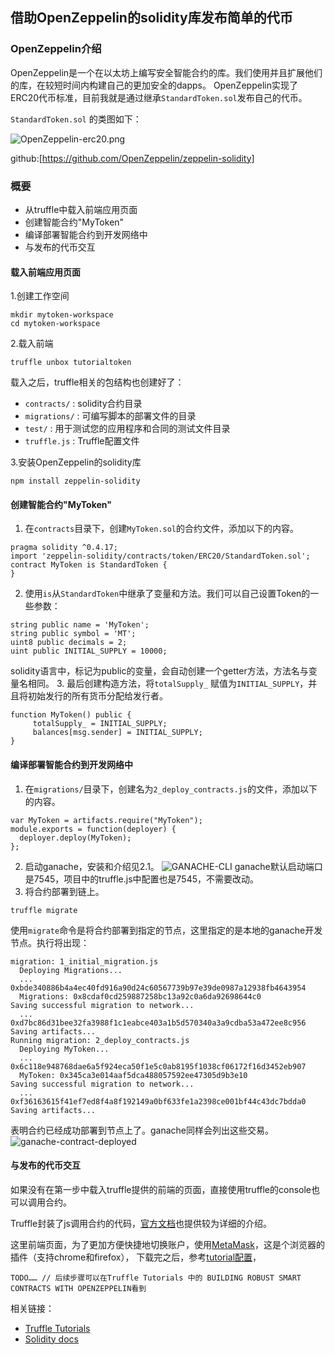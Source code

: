 ## 借助OpenZeppelin的solidity库发布简单的代币
### OpenZeppelin介绍
OpenZeppelin是一个在以太坊上编写安全智能合约的库。我们使用并且扩展他们的库，在较短时间内构建自己的更加安全的dapps。
OpenZeppelin实现了ERC20代币标准，目前我就是通过继承```StandardToken.sol```发布自己的代币。

 ```StandardToken.sol``` 的类图如下：

![OpenZeppelin-erc20.png](images/OpenZeppelin-erc20.png)

github:[https://github.com/OpenZeppelin/zeppelin-solidity]


### 概要
* 从truffle中载入前端应用页面
* 创建智能合约"MyToken"
* 编译部署智能合约到开发网络中
* 与发布的代币交互

#### 载入前端应用页面
1.创建工作空间
```
mkdir mytoken-workspace
cd mytoken-workspace
```
2.载入前端
```
truffle unbox tutorialtoken
```
载入之后，truffle相关的包结构也创建好了：
* ```contracts/``` : solidity合约目录
* ```migrations/``` : 可编写脚本的部署文件的目录
* ```test/``` :  用于测试您的应用程序和合同的测试文件目录
* ```truffle.js``` :  Truffle配置文件

3.安装OpenZeppelin的solidity库
```
npm install zeppelin-solidity
```

#### 创建智能合约"MyToken"
1. 在```contracts```目录下，创建```MyToken.sol```的合约文件，添加以下的内容。
```
pragma solidity ^0.4.17;
import 'zeppelin-solidity/contracts/token/ERC20/StandardToken.sol';
contract MyToken is StandardToken {
}
```
2. 使用```is```从```StandardToken```中继承了变量和方法。我们可以自己设置Token的一些参数：
```
string public name = 'MyToken';
string public symbol = 'MT';
uint8 public decimals = 2;
uint public INITIAL_SUPPLY = 10000;
```
solidity语言中，标记为public的变量，会自动创建一个getter方法，方法名与变量名相同。
3. 最后创建构造方法，将```totalSupply_``` 赋值为```INITIAL_SUPPLY```，并且将初始发行的所有货币分配给发行者。
```
function MyToken() public {
     totalSupply_ = INITIAL_SUPPLY;
     balances[msg.sender] = INITIAL_SUPPLY;
}
```

#### 编译部署智能合约到开发网络中
1. 在```migrations/```目录下，创建名为```2_deploy_contracts.js```的文件，添加以下的内容。
```
var MyToken = artifacts.require("MyToken");
module.exports = function(deployer) {
  deployer.deploy(MyToken);
};
```
2. 启动ganache，安装和介绍见2.1。
![GANACHE-CLI](images/ganache.png)
ganache默认启动端口是7545，项目中的truffle.js中配置也是7545，不需要改动。
3. 将合约部署到链上。
```
truffle migrate
```
使用```migrate```命令是将合约部署到指定的节点，这里指定的是本地的ganache开发节点。执行将出现：
```
migration: 1_initial_migration.js
  Deploying Migrations...
  ... 0xbde340886b4a4ec40fd916a90d24c60567739b97e39de0987a12938fb4643954
  Migrations: 0x8cdaf0cd259887258bc13a92c0a6da92698644c0
Saving successful migration to network...
  ... 0xd7bc86d31bee32fa3988f1c1eabce403a1b5d570340a3a9cdba53a472ee8c956
Saving artifacts...
Running migration: 2_deploy_contracts.js
  Deploying MyToken...
  ... 0x6c118e948768dae6a5f924eca50f1e5c0ab8195f1038cf06172f16d3452eb907
  MyToken: 0x345ca3e014aaf5dca488057592ee47305d9b3e10
Saving successful migration to network...
  ... 0xf36163615f41ef7ed8f4a8f192149a0bf633fe1a2398ce001bf44c43dc7bdda0
Saving artifacts...
```
表明合约已经成功部署到节点上了。ganache同样会列出这些交易。
![ganache-contract-deployed](images/ganache-contract-deployed.png)

#### 与发布的代币交互

如果没有在第一步中载入truffle提供的前端的页面，直接使用truffle的console也可以调用合约。

Truffle封装了js调用合约的代码，[官方文档](http://truffleframework.com/docs/getting_started/contracts)也提供较为详细的介绍。

这里前端页面，为了更加方便快捷地切换账户，使用[MetaMask](https://metamask.io/)，这是个浏览器的插件（支持chrome和firefox），
下载完之后，参考[tutorial配置](http://truffleframework.com/tutorials/pet-shop#interacting-with-the-dapp-in-a-browser)，


```TODO…… // 后续步骤可以在Truffle Tutorials 中的 BUILDING ROBUST SMART CONTRACTS WITH OPENZEPPELIN看到```


相关链接：

* [Truffle Tutorials](http://truffleframework.com/tutorials/)
* [Solidity docs](http://solidity.readthedocs.io/en/develop/index.html)

